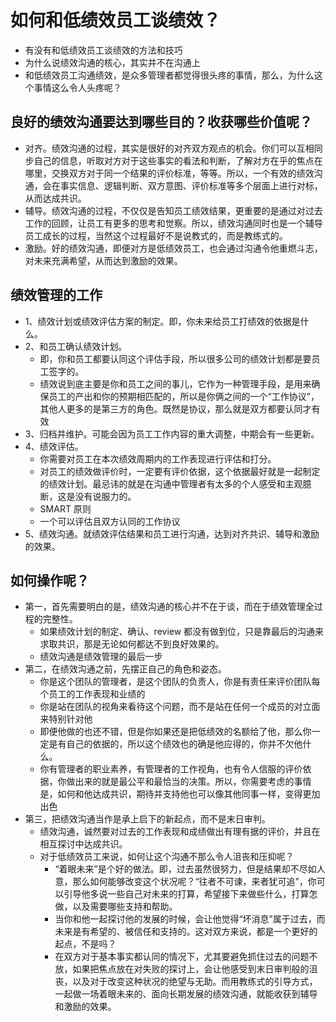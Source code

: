 # 如何和低绩效员工谈绩效？
- 有没有和低绩效员工谈绩效的方法和技巧
- 为什么说绩效沟通的核心，其实并不在沟通上
- 和低绩效员工沟通绩效，是众多管理者都觉得很头疼的事情，那么，为什么这个事情这么令人头疼呢？

## 良好的绩效沟通要达到哪些目的？收获哪些价值呢？
- 对齐。绩效沟通的过程，其实是很好的对齐双方观点的机会。你们可以互相同步自己的信息，听取对方对于这些事实的看法和判断，了解对方在乎的焦点在哪里，交换双方对于同一个结果的评价标准，等等。所以，一个有效的绩效沟通，会在事实信息、逻辑判断、双方意图、评价标准等多个层面上进行对标，从而达成共识。
- 辅导。绩效沟通的过程，不仅仅是告知员工绩效结果，更重要的是通过对过去工作的回顾，让员工有更多的思考和觉察。所以，绩效沟通同时也是一个辅导员工成长的过程，当然这个过程最好不是说教式的，而是教练式的。
- 激励。好的绩效沟通，即便对方是低绩效员工，也会通过沟通令他重燃斗志，对未来充满希望，从而达到激励的效果。

## 绩效管理的工作
- 1、绩效计划或绩效评估方案的制定。即，你未来给员工打绩效的依据是什么。
- 2、和员工确认绩效计划。
  - 即，你和员工都要认同这个评估手段，所以很多公司的绩效计划都是要员工签字的。
  - 绩效说到底主要是你和员工之间的事儿，它作为一种管理手段，是用来确保员工的产出和你的预期相匹配的，所以是你俩之间的一个“工作协议”，其他人更多的是第三方的角色。既然是协议，那么就是双方都要认同才有效
- 3、归档并维护。可能会因为员工工作内容的重大调整，中期会有一些更新。
- 4、绩效评估。
  - 你需要对员工在本次绩效周期内的工作表现进行评估和打分。
  - 对员工的绩效做评价时，一定要有评价依据，这个依据最好就是一起制定的绩效计划。最忌讳的就是在沟通中管理者有太多的个人感受和主观臆断，这是没有说服力的。
  - SMART 原则 
  - 一个可以评估且双方认同的工作协议
- 5、绩效沟通。就绩效评估结果和员工进行沟通，达到对齐共识、辅导和激励的效果。

## 如何操作呢？
- 第一，首先需要明白的是，绩效沟通的核心并不在于谈，而在于绩效管理全过程的完整性。
  - 如果绩效计划的制定、确认、review 都没有做到位，只是靠最后的沟通来求取共识，那是无论如何都达不到良好效果的。
  - 绩效沟通是绩效管理的最后一步
- 第二，在绩效沟通之前，先摆正自己的角色和姿态。
  - 你是这个团队的管理者，是这个团队的负责人，你是有责任来评价团队每个员工的工作表现和业绩的
  - 你是站在团队的视角来看待这个问题，而不是站在任何一个成员的对立面来特别针对他
  - 即便他做的也还不错，但是你如果还是把低绩效的名额给了他，那么你一定是有自己的依据的，所以这个绩效也的确是他应得的，你并不欠他什么。
  - 你有管理者的职业素养，有管理者的工作视角，也有令人信服的评价依据，你做出来的就是最公平和最恰当的决策。所以，你需要考虑的事情是，如何和他达成共识，期待并支持他也可以像其他同事一样，变得更加出色
- 第三，把绩效沟通当作是承上启下的新起点，而不是末日审判。
  - 绩效沟通，诚然要对过去的工作表现和成绩做出有理有据的评价，并且在相互探讨中达成共识。
  - 对于低绩效员工来说，如何让这个沟通不那么令人沮丧和压抑呢？
    - “着眼未来”是个好的做法。即，过去虽然很努力，但是结果却不尽如人意，那么如何能够改变这个状况呢？“往者不可谏，来者犹可追”，你可以引导他多说一些自己对未来的打算，希望接下来做些什么，打算怎做，以及需要哪些支持和帮助。
    - 当你和他一起探讨他的发展的时候，会让他觉得“坏消息”属于过去，而未来是有希望的、被信任和支持的。这对双方来说，都是一个更好的起点，不是吗？
    - 在双方对于基本事实都认同的情况下，尤其要避免抓住过去的问题不放，如果把焦点放在对失败的探讨上，会让他感受到末日审判般的沮丧，以及对于改变这种状况的绝望与无助。而用教练式的引导方式，一起做一场着眼未来的、面向长期发展的绩效沟通，就能收获到辅导和激励的效果。